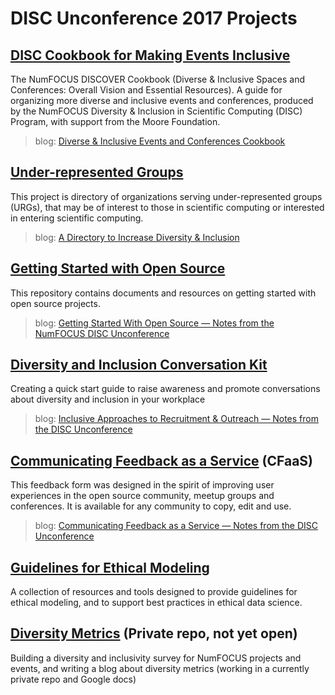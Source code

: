 # DISC Unconference 2017 Projects

## [DISC Cookbook for Making Events Inclusive](http://discover-cookbook.numfocus.org) 
The NumFOCUS DISCOVER Cookbook (Diverse & Inclusive Spaces and Conferences: Overall Vision and Essential Resources). A guide for organizing more diverse and inclusive events and conferences, produced by the NumFOCUS Diversity & Inclusion in Scientific Computing (DISC) Program, with support from the Moore Foundation.

>blog:  [Diverse & Inclusive Events and Conferences Cookbook](https://www.numfocus.org/discover-cookbook/)

## [Under-represented Groups](https://github.com/numfocus/urg-orgs)
This project is directory of organizations serving under-represented groups (URGs), that may be of interest to those in scientific computing or interested in entering scientific computing.

>blog: [A Directory to Increase Diversity & Inclusion](https://www.numfocus.org/directory-increase-diversity-inclusion-notes-disc-unconference/)

## [Getting Started with Open Source](https://github.com/numfocus/getting-started-with-open-source)
This repository contains documents and resources on getting started with open source projects.

>blog:  [Getting Started With Open Source — Notes from the NumFOCUS DISC Unconference](https://www.numfocus.org/getting-started-open-source-notes-numfocus-disc-unconference/)

## [Diversity and Inclusion Conversation Kit](https://github.com/numfocus/diversity-and-inclusion-conversation-kit)
Creating a quick start guide to raise awareness and promote conversations about diversity and inclusion in your workplace

>blog:  [Inclusive Approaches to Recruitment & Outreach — Notes from the DISC Unconference](https://www.numfocus.org/inclusive-approaches-to-recruitment-outreach-notes-from-the-disc-unconference/)

## [Communicating Feedback as a Service](https://github.com/numfocus/CFaaS) (CFaaS)
This feedback form was designed in the spirit of improving user experiences in the open source community, meetup groups and conferences. It is available for any community to copy, edit and use.  

>blog:  [Communicating Feedback as a Service — Notes from the DISC Unconference](https://www.numfocus.org/communicating-feedback-service-notes-disc-unconference/)

## [Guidelines for Ethical Modeling](https://github.com/numfocus/algorithm-ethics)
A collection of resources and tools designed to provide guidelines for ethical modeling, and to support best practices in ethical data science.

## [Diversity Metrics](https://github.com/numfocus/NF-projects-DISC-survey) (Private repo, not yet open)
Building a diversity and inclusivity survey for NumFOCUS projects and events, and writing a blog about diversity metrics (working in a currently private repo and Google docs)




